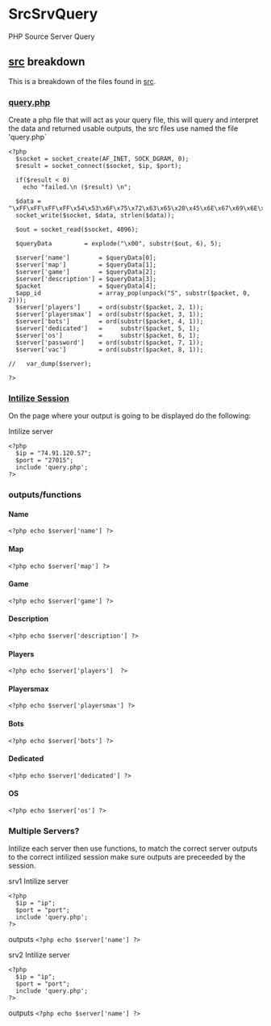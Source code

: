 # SrcSrvQuery
PHP Source Server Query

## [src](https://github.com/isteinbrook/SrcSrvQuery/tree/master/src) breakdown
This is a breakdown of the files found in [src](https://github.com/isteinbrook/SrcSrvQuery/tree/master/src).
### [query.php](https://github.com/isteinbrook/SrcSrvQuery/blob/master/src/query.php)
Create a php file that will act as your query file, this will query and interpret the data and returned usable outputs, the src files use named the file 'query.php`

```
<?php
  $socket = socket_create(AF_INET, SOCK_DGRAM, 0);
  $result = socket_connect($socket, $ip, $port);

  if($result < 0)
  	echo "failed.\n ($result) \n";

  $data = "\xFF\xFF\xFF\xFF\x54\x53\x6F\x75\x72\x63\x65\x20\x45\x6E\x67\x69\x6E\x65\x20\x51\x75\x65\x72\x79\x00";
  socket_write($socket, $data, strlen($data));

  $out = socket_read($socket, 4096);

  $queryData         = explode("\x00", substr($out, 6), 5);

  $server['name']        = $queryData[0];
  $server['map']         = $queryData[1];
  $server['game']        = $queryData[2];
  $server['description'] = $queryData[3];
  $packet                = $queryData[4];
  $app_id                = array_pop(unpack("S", substr($packet, 0, 2)));
  $server['players']     = ord(substr($packet, 2, 1));
  $server['playersmax']  = ord(substr($packet, 3, 1));
  $server['bots']        = ord(substr($packet, 4, 1));
  $server['dedicated']   =     substr($packet, 5, 1);
  $server['os']          =     substr($packet, 6, 1);
  $server['password']    = ord(substr($packet, 7, 1));
  $server['vac']         = ord(substr($packet, 8, 1));

//   var_dump($server);

?>
```

### [Intilize Session](https://github.com/isteinbrook/SrcSrvQuery/blob/master/src/servers.php)
On the page where your output is going to be displayed do the following:

Intilize server
```
<?php
  $ip = "74.91.120.57";
  $port = "27015";
  include 'query.php';  
?>
```

### outputs/functions

#### Name
`<?php echo $server['name'] ?>`

#### Map
`<?php echo $server['map'] ?>`

#### Game
`<?php echo $server['game'] ?>`

#### Description
`<?php echo $server['description'] ?>`

#### Players
`<?php echo $server['players']  ?>`

#### Playersmax
`<?php echo $server['playersmax'] ?>`

#### Bots
`<?php echo $server['bots'] ?>`

#### Dedicated
`<?php echo $server['dedicated'] ?>`

#### OS
`<?php echo $server['os'] ?>`

### Multiple Servers?
Intilize each server then use functions, to match the correct server outputs to the correct intilized session make sure outputs are preceeded by the session.

srv1
Intilize server
```
<?php
  $ip = "ip";
  $port = "port";
  include 'query.php';  
?>
```

outputs
`<?php echo $server['name'] ?>`

srv2
Intilize server
```
<?php
  $ip = "ip";
  $port = "port";
  include 'query.php';  
?>
```

outputs
`<?php echo $server['name'] ?>`
